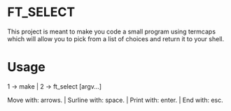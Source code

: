 # FT_SELECT

This project is meant to make you code a small program using termcaps
which will allow you to pick from a list of choices and return it to your shell.

# Usage

1 -> make | 2 -> ft_select [argv...]

Move with: arrows. | Surline with: space. | Print with: enter. | End with: esc.
